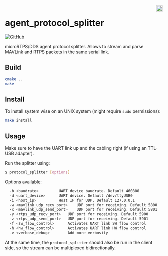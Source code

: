<img align="right" height="20" src="https://auterion.com/wp-content/uploads/2020/05/auterion_logo_default_sunrise.svg">

# agent_protocol_splitter
[![GitHub](https://img.shields.io/github/license/Auterion/agent_protocol_splitter?style=for-the-badge)](https://github.com/Auterion/agent_protocol_splitter/blob/master/LICENSE)

microRTPS/DDS agent protocol splitter. Allows to stream and parse MAVLink and RTPS packets in the same serial link.

## Build

```sh
cmake ..
make
```

## Install

To install system wise on an UNIX system (might require `sudo` permissions):

```sh
make install
```

## Usage

Make sure to have the UART link up and the cabling right (if using an TTL-USB adapter).

Run the splitter using:

```sh
$ protocol_splitter [options]
```

Options available:

```sh
  -b <baudrate>			UART device baudrate. Default 460800
  -d <uart_device>		UART device. Default /dev/ttyUSB0
  -i <host_ip>			Host IP for UDP. Default 127.0.0.1
  -w <mavlink_udp_recv_port>	UDP port for receiving. Default 5800
  -x <mavlink_udp_send_port>	UDP port for receiving. Default 5801
  -y <rtps_udp_recv_port>	UDP port for receiving. Default 5900
  -z <rtps_udp_send_port>	UDP port for receiving. Default 5901
  -f <sw_flow_control>		Activates UART link SW flow control
  -h <hw_flow_control>		Activates UART link HW flow control
  -v <verbose_debug>		Add more verbosity
```

At the same time, the `protocol_splitter` should also be run in the client side, so the stream can be multiplexed bidirectionally.
